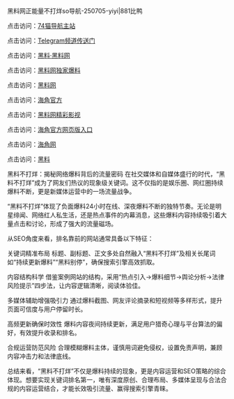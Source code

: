 黑料网正能量不打烊so导航-250705-yiyi|881比鸭

点击访问：<a href="https://74mao.com/">74猫导航主站</a>

点击访问：<a href="https://74mao.com/">Telegram频道传送门</a>

点击访问：<a href="https://heiliaolvzlu3.pages.dev">黑料·黑料网</a>

点击访问：<a href="https://heiliaoyvnrda.pages.dev">黑料网独家爆料</a>

点击访问：<a href="https://haef.pages.dev/">黑料网</a>

点击访问：<a href="https://jha.pages.dev/">海角官方</a>

点击访问：<a href="https://fge-7ja.pages.dev/">黑料网精彩影视</a>

点击访问：<a href="https://ert-6he.pages.dev/">海角官方网页版入口</a>

点击访问：<a href="https://gdas.pages.dev/">海角网</a>

点击访问：<a href="https://haef.pages.dev/">黑料</a>

黑料不打烊：揭秘网络爆料背后的流量密码
在社交媒体和自媒体盛行的时代，“黑料不打烊”成为了网友们热议的现象级关键词。这不仅指的是娱乐圈、网红圈持续爆料不断，更是新媒体运营中的一场流量战争。

“黑料不打烊”体现了负面爆料24小时在线、深夜爆料不断的独特节奏。无论是明星绯闻、网络红人私生活，还是热点事件的内幕消息，这些爆料内容持续吸引着大量点击和讨论，形成了强大的流量磁场。

从SEO角度来看，排名靠前的网站通常具备以下特征：

关键词精准布局
标题、副标题、正文多处自然融入“黑料不打烊”及相关长尾词如“持续更新爆料”“黑料别停”，确保搜索引擎高效抓取。

内容结构科学
借鉴案例网站的结构，采用“热点引入→爆料细节→舆论分析→法律风险提示”四步法，让内容逻辑清晰，阅读体验佳。

多媒体辅助增强吸引力
通过爆料截图、网友评论摘录和短视频等多样形式，提升页面可信度与用户停留时长。

高频更新确保时效性
爆料内容夜间持续更新，满足用户猎奇心理与平台算法的偏好，有效提升收录和排名。

合规运营防范风险
合理模糊爆料主体，谨慎用词避免侵权，设置免责声明，兼顾内容冲击力和法律底线。

总结来看，“黑料不打烊”不仅是爆料持续的现象，更是内容运营和SEO策略的综合体现。想要实现关键词排名第一，唯有深度原创、合理布局、多媒体呈现与合法合规的内容运营结合，才能长效吸引流量、赢得搜索引擎青睐。


